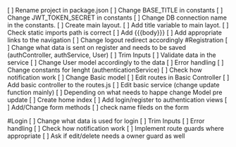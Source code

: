 [ ] Rename project in package.json
[ ] Change BASE_TITLE in constants 
[ ] Change JWT_TOKEN_SECRET in constants 
[ ] Change DB connection name in the constants.
[ ] Create main layout.
    [ ] Add title variable to main layot.
    [ ] Check static imports path is correct
    [ ] Add {{{body}}}
    [ ] Add appropriate links to the navigation
    [ ] Change logout redirect accordingly
#Registration
[ ] Change what data is sent on register and needs to be saved (authController, authService, User)
[ ] Trim Inputs
[ ] Validate data in the service
[ ] Change User model accordingly to the data
[ ] Error handling
    [ ] Change constants for lenght (authenticationService)
    [ ] Check how notification work
[ ] Change Basic model
[ ] Edit routes in Basic Controller
    [ ] Add basic controller to the routes.js
[ ] Edit basic service (change update function mainly)
    [ ] Depending on what needs to happe change Model pre update
[ ] Create home index
[ ] Add login/register to authentication views
    [ ] Add/Change form methods
    [ ] check name fileds on the form

#Login
[ ] Change what data is used for login
[ ] Trim Inputs
[ ] Error handling
    [ ] Check how notification work
[ ] Implement route guards where appropriate
[ ] Ask if edit/delete needs a owner guard as well
